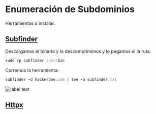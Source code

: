 # Enumeración de Subdominios

Herramientas a instalar.

## [Subfinder](https://github.com/projectdiscovery/subfinder)

Descargamos el binario y lo descomprimimos y lo pegamos el la ruta.

```ruby
sudo cp subfinder /usr/bin
```

Corremos la herramienta:

```ruby
subfinder -d hackerone.com | tee -a subfinder.txt
```

![label text](img/01.png)

## [Httpx](https://github.com/projectdiscovery/httpx)



























